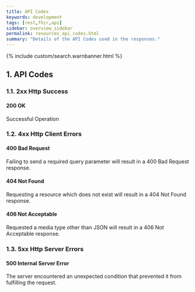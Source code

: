 ```yaml
---
title: API Codes
keywords: development
tags: [rest,fhir,api]
sidebar: overview_sidebar
permalink: resources_api_codes.html
summary: "Details of the API Codes used in the responses."
---
```

{% include custom/search.warnbanner.html %}

## 1. API Codes ##

### 1.1. 2xx Http Success ###

#### 200 OK ####
Successful Operation

### 1.2. 4xx Http Client Errors ###

#### 400 Bad Request ####

Failing to send a required query parameter will result in a 400 Bad Request response.

#### 404 Not Found ####
Requesting a resource which does not exist will result in a 404 Not Found response.

#### 406 Not Acceptable ####
Requested a media type other than JSON will result in a 406 Not Acceptable response.

### 1.3. 5xx Http Server Errors ###

#### 500 Internal Server Error ####
The server encountered an unexpected condition that prevented it from fulfilling the request.